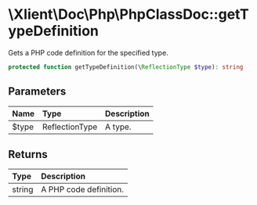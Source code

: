 # \\Xlient\\Doc\\Php\\PhpClassDoc::getTypeDefinition

Gets a PHP code definition for the specified type.

```php
protected function getTypeDefinition(\ReflectionType $type): string
```

## Parameters

| Name | Type | Description |
| :--- | :--- | :--- |
| $type | ReflectionType | A type. |

## Returns

| Type | Description |
| :--- | :--- |
| string | A PHP code definition. |